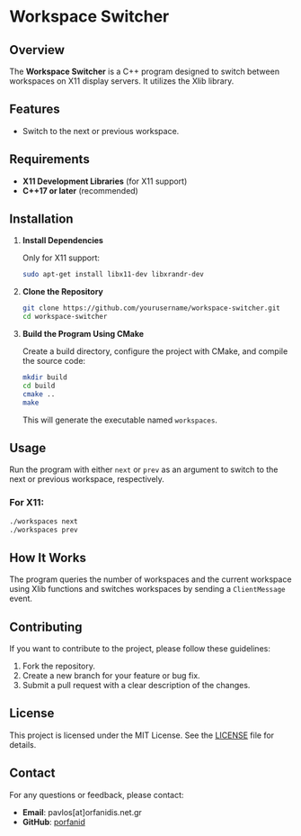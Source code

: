 # Workspace Switcher

## Overview

The **Workspace Switcher** is a C++ program designed to switch between workspaces on X11 display servers. It utilizes the Xlib library.

## Features

- Switch to the next or previous workspace.

## Requirements

- **X11 Development Libraries** (for X11 support)
- **C++17 or later** (recommended)

## Installation

1. **Install Dependencies**

   Only for X11 support:
   ```bash
   sudo apt-get install libx11-dev libxrandr-dev
   ```

2. **Clone the Repository**

   ```bash
   git clone https://github.com/yourusername/workspace-switcher.git
   cd workspace-switcher
   ```

3. **Build the Program Using CMake**

   Create a build directory, configure the project with CMake, and compile the source code:

   ```bash
   mkdir build
   cd build
   cmake ..
   make
   ```

   This will generate the executable named `workspaces`.

## Usage

Run the program with either `next` or `prev` as an argument to switch to the next or previous workspace, respectively.

### For X11:

```bash
./workspaces next
./workspaces prev
```

## How It Works
The program queries the number of workspaces and the current workspace using Xlib functions and switches workspaces by sending a `ClientMessage` event.

## Contributing

If you want to contribute to the project, please follow these guidelines:

1. Fork the repository.
2. Create a new branch for your feature or bug fix.
3. Submit a pull request with a clear description of the changes.

## License

This project is licensed under the MIT License. See the [LICENSE](LICENSE) file for details.

## Contact

For any questions or feedback, please contact:

- **Email**: pavlos[at]orfanidis.net.gr
- **GitHub**: [porfanid](https://github.com/porfanid)